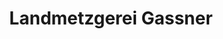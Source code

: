 ---
title: "Landmetzgerei Gassner"
url: /aschau-im-chiemgau/landmetzgerei-gassner/
shop: Metzgerei
---